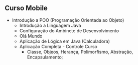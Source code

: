 ## Curso Mobile 
- Introdução a POO (Programação Orientada ao Objeto)
    - Introdução a Linguagem Java 
    - Configuração do Ambinete de Desenvolvimento
    - Olá Mundo
    - Aplicação de Lógica em Java (Calculadora)
    - Aplicação Completa - Controle Curso 
        - Classe, Objeos, Herança, Polimorfismo, Abstração, Encapsulamento;